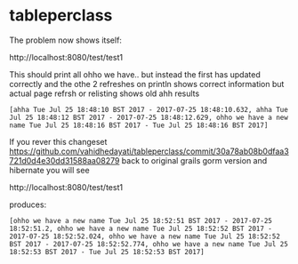 # tableperclass

The problem now shows itself:

http://localhost:8080/test/test1 

This should print all ohho we have.. but instead the first has updated correctly and the othe 2 refreshes on println shows correct information but actual page refrsh or relisting shows old ahh results

```
[ahha Tue Jul 25 18:48:10 BST 2017 - 2017-07-25 18:48:10.632, ahha Tue Jul 25 18:48:12 BST 2017 - 2017-07-25 18:48:12.629, ohho we have a new name Tue Jul 25 18:48:16 BST 2017 - Tue Jul 25 18:48:16 BST 2017]
```

If you rever this changeset https://github.com/vahidhedayati/tableperclass/commit/30a78ab08b0dfaa3721d0d4e30dd31588aa08279
back to original grails gorm version and hibernate you will see 

http://localhost:8080/test/test1

produces:
```
[ohho we have a new name Tue Jul 25 18:52:51 BST 2017 - 2017-07-25 18:52:51.2, ohho we have a new name Tue Jul 25 18:52:52 BST 2017 - 2017-07-25 18:52:52.024, ohho we have a new name Tue Jul 25 18:52:52 BST 2017 - 2017-07-25 18:52:52.774, ohho we have a new name Tue Jul 25 18:52:53 BST 2017 - Tue Jul 25 18:52:53 BST 2017]
```
